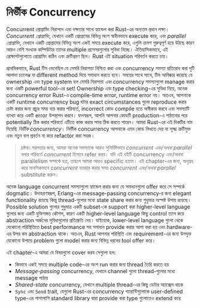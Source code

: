 # নির্ভীক Concurrency

Concurrent প্রোগ্রামিং নিরাপদে এবং দক্ষতার সাথে হ্যান্ডেল করা Rust-এর অন্যতম প্রধান লক্ষ্য। _Concurrent প্রোগ্রামিং_, যেখানে একটি প্রোগ্রামের বিভিন্ন অংশ স্বাধীনভাবে execute করে, এবং _parallel প্রোগ্রামিং_, যেখানে একটি প্রোগ্রামের বিভিন্ন অংশ একই সময়ে execute করে, এগুলি ক্রমশ গুরুত্বপূর্ণ হয়ে উঠছে কারণ আরও বেশি সংখ্যক কম্পিউটার তাদের multiple প্রসেসরগুলোর সুবিধা নিচ্ছে। ঐতিহাসিকভাবে, এই প্রেক্ষাপটগুলোতে প্রোগ্রামিং কঠিন এবং ত্রুটিপ্রবণ ছিল। Rust এই situation পরিবর্তন করতে চায়।

প্রাথমিকভাবে, Rust টিম ভেবেছিল যে মেমরি নিরাপত্তা নিশ্চিত করা এবং concurrency সমস্যা প্রতিরোধ করা দুটি আলাদা চ্যালেঞ্জ যা different method দিয়ে সমাধান করতে হবে। সময়ের সাথে সাথে, টিম আবিষ্কার করেছে যে ownership এবং type system হল মেমরি নিরাপত্তা _এবং_ concurrency সমস্যাগুলো manage করার জন্য একটি powerful tool-এর set! Ownership এবং type checking-এর সুবিধা নিয়ে, অনেক concurrency error Rust-এ compile-time error, runtime error নয়। অতএব, আপনাকে একটি runtime concurrency bug ঘটার exact circumstances গুলো reproduce করার চেষ্টা করার জন্য প্রচুর সময় ব্যয় করার পরিবর্তে, incorrect কোড compile হতে অস্বীকার করবে এবং সমস্যাটি ব্যাখ্যা করে একটি error উপস্থাপন করবে। ফলস্বরূপ, আপনি আপনার কোডটি production-এ পাঠানোর পরে potentially ঠিক করার পরিবর্তে এটিতে কাজ করার সময় ঠিক করতে পারেন। আমরা Rust-এর এই দিকটির নাম দিয়েছি _নির্ভীক_ _concurrency_। নির্ভীক concurrency আপনাকে এমন কোড লিখতে দেয় যা সূক্ষ্ম ত্রুটিমুক্ত এবং নতুন বাগ প্রবর্তন না করে refactor করা সহজ।

> দ্রষ্টব্য: সরলতার জন্য, আমরা অনেক সমস্যাকে আরও সুনির্দিষ্টভাবে _concurrent এবং/অথবা parallel_ বলার পরিবর্তে _concurrent_ হিসাবে refer করব। যদি এই বইটি concurrency এবং/অথবা parallelism সম্পর্কে হত, তাহলে আমরা আরও specific হতাম। এই chapter-এর জন্য, অনুগ্রহ করে মানসিকভাবে _concurrent_ ব্যবহার করার সময় _concurrent এবং/অথবা parallel_ substitute করুন।

অনেক language concurrent সমস্যাগুলো হ্যান্ডেল করার জন্য যে সমাধানগুলো offer করে সে সম্পর্কে dogmatic। উদাহরণস্বরূপ, Erlang-এর message-passing concurrency-র জন্য elegant functionality রয়েছে কিন্তু thread-গুলোর মধ্যে state share করার জন্য শুধুমাত্র অস্পষ্ট উপায় রয়েছে। Possible solution গুলোর শুধুমাত্র একটি subset-কে support করা higher-level language গুলোর জন্য একটি যুক্তিসঙ্গত কৌশল, কারণ একটি higher-level language কিছু control ত্যাগ করে abstraction অর্জনের সুবিধাগুলোর প্রতিশ্রুতি দেয়। যাইহোক, lower-level language গুলো থেকে যেকোনো পরিস্থিতিতে best performance সহ সমাধান provide করার আশা করা হয় এবং hardware-এর উপর কম abstraction থাকে। অতএব, Rust আপনার পরিস্থিতি এবং requirement-এর জন্য উপযুক্ত যেকোনো উপায়ে problem গুলো model করার জন্য বিভিন্ন ধরনের tool offer করে।

এই chapter-এ আমরা যে বিষয়গুলো cover করব সেগুলো হল:

-   কিভাবে একই সময়ে multiple code-এর অংশ run করার জন্য thread তৈরি করতে হয়
-   _Message-passing_ concurrency, যেখানে channel গুলো thread-গুলোর মধ্যে message পাঠায়
-   _Shared-state_ concurrency, যেখানে multiple thread-এর কিছু ডেটার অ্যাক্সেস থাকে
-   `Sync` এবং `Send` trait, যেগুলো Rust-এর concurrency গ্যারান্টিগুলোকে user-defined type-এর পাশাপাশি standard library দ্বারা provide করা type গুলোতেও extend করে
